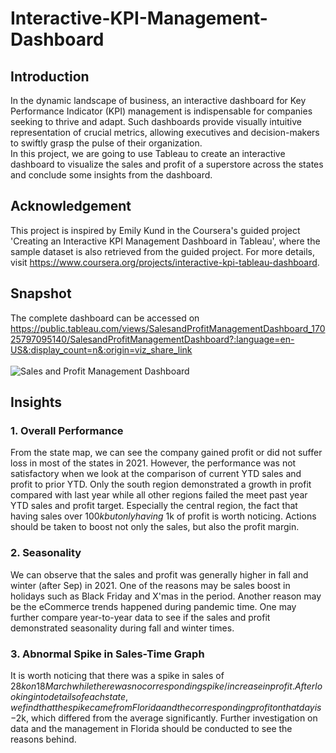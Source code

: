 # Interactive-KPI-Management-Dashboard

## Introduction
In the dynamic landscape of business, an interactive dashboard for Key Performance Indicator (KPI) management is indispensable for companies seeking to thrive and adapt. Such dashboards provide visually intuitive representation of crucial metrics, allowing executives and decision-makers to swiftly grasp the pulse of their organization. <br>
In this project, we are going to use Tableau to create an interactive dashboard to visualize the sales and profit of a superstore across the states and conclude some insights from the dashboard.

## Acknowledgement
This project is inspired by Emily Kund in the Coursera's guided project 'Creating an Interactive KPI Management Dashboard in Tableau', where the sample dataset is also retrieved from the guided project. For more details, visit https://www.coursera.org/projects/interactive-kpi-tableau-dashboard. <br>

## Snapshot
The complete dashboard can be accessed on https://public.tableau.com/views/SalesandProfitManagementDashboard_17025797095140/SalesandProfitManagementDashboard?:language=en-US&:display_count=n&:origin=viz_share_link <br> <br>
![Sales and Profit Management Dashboard](https://github.com/David-ChunYin-Chan/Interactive-KPI-Management-Dashboard/assets/153318639/57ace3cc-9f90-42d9-a899-b3f70ae377df)

## Insights
### 1. Overall Performance
From the state map, we can see the company gained profit or did not suffer loss in most of the states in 2021. However, the performance was not satisfactory when we look at the comparison of current YTD sales and profit to prior YTD. Only the south region demonstrated a growth in profit compared with last year while all other regions failed the meet past year YTD sales and profit target. Especially the central region, the fact that having sales over $100k but only having ~$1k of profit is worth noticing. Actions should be taken to boost not only the sales, but also the profit margin.

### 2. Seasonality
We can observe that the sales and profit was generally higher in fall and winter (after Sep) in 2021. One of the reasons may be sales boost in holidays such as Black Friday and X'mas in the period. Another reason may be the eCommerce trends happened during pandemic time. One may further compare year-to-year data to see if the sales and profit demonstrated seasonality during fall and winter times.

### 3. Abnormal Spike in Sales-Time Graph
It is worth noticing that there was a spike in sales of $28k on 18 March while there was no corresponding spike/increase in profit. After looking into details of each state, we find that the spike came from Florida and the corresponding profit on that day is -$2k, which differed from the average significantly. Further investigation on data and the management in Florida should be conducted to see the reasons behind.

